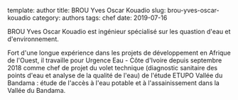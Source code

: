 template: author
title: BROU Yves Oscar Kouadio
slug: brou-yves-oscar-kouadio
category: authors
tags: chef
date: 2019-07-16

BROU Yves Oscar Kouadio est ingénieur spécialisé sur les quastion d'eau et d'environnement. 


Fort d'une longue expérience dans les projets de développement en Afrique de l'Ouest, il travaille pour Urgence Eau - Côte d'Ivoire depuis septembre 2018 comme chef de projet du volet technique (diagnostic sanitaire des points d'eau et analyse de la qualité de l'eau) de l'étude ETUPO Vallée du Bandama : étude de l'accès à l'eau potable et à l'assainissement dans la Vallée du Bandama.